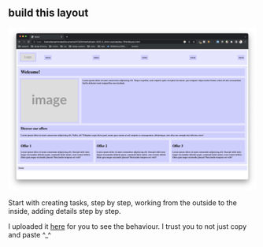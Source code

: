 ## build this layout

![The layout](layout.png)

Start with creating tasks, step by step, working from the outside to the inside, adding details step by step.

I uploaded it [here](https://nonuts.de/hcs/html/layout.html) for you to see the behaviour. I trust you to not just copy and paste ^\_^
